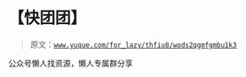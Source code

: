 # 【快团团】

> 原文：[`www.yuque.com/for_lazy/thfiu8/wods2qgmfgmbu1k3`](https://www.yuque.com/for_lazy/thfiu8/wods2qgmfgmbu1k3)

<ne-p id="ue5018f58" data-lake-id="ue5018f58"><ne-text id="u5d0d81f4">公众号懒人找资源，懒人专属群分享</ne-text></ne-p>